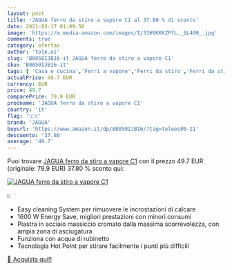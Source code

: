 ```yaml
---
layout: post
title: 'JAGUA ferro da stiro a vapore C1 al 37.80 % di sconto'
date: 2021-03-17 01:09:56
image: 'https://m.media-amazon.com/images/I/31H9KKKZPfL._SL400_.jpg'
comments: true
category: ofertas
author: 'tole.es'
slug: 'B0050IJB16-it JAGUA ferro da stiro a vapore C1'
sku: 'B0050IJB16-it'
tags: [ 'Casa e cucina','Ferri a vapore','Ferri da stiro','Ferri da stiro e accessori','jagua', ]
actualPrice: 49.7 EUR
currency: EUR
price: 49.7
comparePrice: 79.9 EUR
prodname: 'JAGUA ferro da stiro a vapore C1'
country: 'it'
flag: '🇮🇹'
brand: 'JAGUA'
buyurl: 'https://www.amazon.it/dp/B0050IJB16/?tag=tolees00-21'
descuento: '37.80'
average: '49.7'
---
```


Puoi trovare [JAGUA ferro da stiro a vapore C1](https://www.amazon.it/dp/B0050IJB16/?tag=tolees00-21) con il prezzo 49.7 EUR (originale: 79.9 EUR) 37.80 % sconto qui:

[![JAGUA ferro da stiro a vapore C1](https://m.media-amazon.com/images/I/31H9KKKZPfL._SL400_.jpg)](https://www.amazon.it/dp/B0050IJB16/?tag=tolees00-21)

ℹ️:

- Easy cleaning System per rimuovere le incrostazioni di calcare
- 1600 W Energy Save, migliori prestazioni con minori consumi
- Piastra in acciaio massiccio cromato dalla massima scorrevolezza, con ampia zona di asciugatura
- Funziona con acqua di rubinetto
- Tecnologia Hot Point per stirare facilmente i punti più difficili

[🛒 Acquista qui!!](https://www.amazon.it/dp/B0050IJB16/?tag=tolees00-21)
